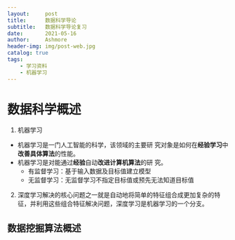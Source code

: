 ```yaml
---
layout:     post
title:      数据科学导论
subtitle:   数据科学导论复习
date:       2021-05-16
author:     Ashmore
header-img: img/post-web.jpg
catalog: true
tags:
    - 学习资料
    - 机器学习
---
```


# 数据科学概述

1. 机器学习

- 机器学习是一门人工智能的科学，该领域的主要研
  究对象是如何在**经验学习**中**改善具体算法**的性能。
- 机器学习是对能通过**经验**自动**改进计算机算法**的研
  究。
  - 有监督学习：基于输入数据及目标值建立模型
  - 无监督学习：无监督学习不指定目标值或预先无法知道目标值

2. 深度学习解决的核心问题之一就是自动地将简单的特征组合成更加复杂的特征，并利用这些组合特征解决问题，深度学习是机器学习的一个分支。

## 数据挖掘算法概述
